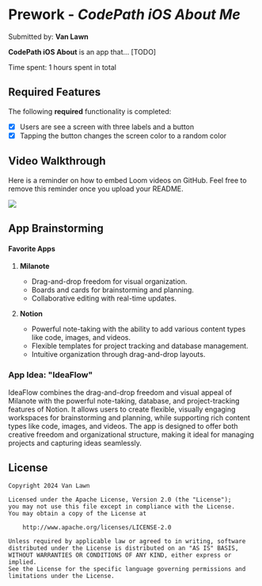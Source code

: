 # Prework - *CodePath iOS About Me*

Submitted by: **Van Lawn**

**CodePath iOS About** is an app that... [TODO] 

Time spent: 1 hours spent in total

## Required Features

The following **required** functionality is completed:

- [x] Users are see a screen with three labels and a button
- [x] Tapping the button changes the screen color to a random color
 
## Video Walkthrough

Here is a reminder on how to embed Loom videos on GitHub. Feel free to remove this reminder once you upload your README. 

<div>
    <a href="https://www.loom.com/share/a3579cdf9cf04cc3b7b22e56f1c616c5">
    </a>
    <a href="https://www.loom.com/share/a3579cdf9cf04cc3b7b22e56f1c616c5">
      <img style="max-width:300px;" src="https://cdn.loom.com/sessions/thumbnails/a3579cdf9cf04cc3b7b22e56f1c616c5-88bbd1ea64eeda60-full-play.gif">
    </a>
  </div>

## App Brainstorming
#### Favorite Apps
1. **Milanote**  
   - Drag-and-drop freedom for visual organization.  
   - Boards and cards for brainstorming and planning.  
   - Collaborative editing with real-time updates.

2. **Notion**  
   - Powerful note-taking with the ability to add various content types like code, images, and videos.  
   - Flexible templates for project tracking and database management.  
   - Intuitive organization through drag-and-drop layouts.

### App Idea: "IdeaFlow"  
IdeaFlow combines the drag-and-drop freedom and visual appeal of Milanote with the powerful note-taking, database, and project-tracking features of Notion. It allows users to create flexible, visually engaging workspaces for brainstorming and planning, while supporting rich content types like code, images, and videos. The app is designed to offer both creative freedom and organizational structure, making it ideal for managing projects and capturing ideas seamlessly.


## License

    Copyright 2024 Van Lawn

    Licensed under the Apache License, Version 2.0 (the "License");
    you may not use this file except in compliance with the License.
    You may obtain a copy of the License at

        http://www.apache.org/licenses/LICENSE-2.0

    Unless required by applicable law or agreed to in writing, software
    distributed under the License is distributed on an "AS IS" BASIS,
    WITHOUT WARRANTIES OR CONDITIONS OF ANY KIND, either express or implied.
    See the License for the specific language governing permissions and
    limitations under the License.

